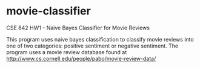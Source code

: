 # movie-classifier
CSE 842 HW1 - Naive Bayes Classifier for Movie Reviews

This program uses naive bayes classification to classify movie reviews into one of two categories: positive sentiment or negative sentiment. The program uses a movie review database found at http://www.cs.cornell.edu/people/pabo/movie-review-data/
